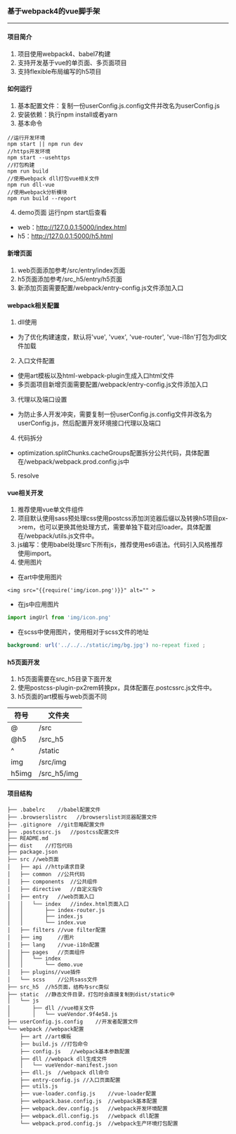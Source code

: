 ### 基于webpack4的vue脚手架

---

#### 项目简介
1. 项目使用webpack4、babel7构建
2. 支持开发基于vue的单页面、多页面项目
3. 支持flexible布局编写的h5项目

#### 如何运行
1. 基本配置文件：复制一份userConfig.js.config文件并改名为userConfig.js
2. 安装依赖：执行npm install或者yarn
3. 基本命令
```
//运行开发环境
npm start || npm run dev
//https开发环境
npm start --usehttps
//打包构建
npm run build
//使用webpack dll打包vue相关文件
npm run dll-vue
//使用webpack分析模块
npm run build --report
```
4. demo页面 运行npm start后查看
- web：http://127.0.0.1:5000/index.html
- h5：http://127.0.0.1:5000/h5.html

#### 新增页面
1. web页面添加参考/src/entry/index页面
2. h5页面添加参考/src_h5/entry/h5页面
3. 新添加页面需要配置/webpack/entry-config.js文件添加入口

#### webpack相关配置
1. dll使用
- 为了优化构建速度，默认将'vue', 'vuex', 'vue-router', 'vue-i18n'打包为dll文件加载
2. 入口文件配置
- 使用art模板以及html-webpack-plugin生成入口html文件
- 多页面项目新增页面需要配置/webpack/entry-config.js文件添加入口
3. 代理以及端口设置
- 为防止多人开发冲突，需要复制一份userConfig.js.config文件并改名为userConfig.js，然后配置开发环境接口代理以及端口
4. 代码拆分
- optimization.splitChunks.cacheGroups配置拆分公共代码，具体配置在/webpack/webpack.prod.config.js中
5. resolve

#### vue相关开发
1. 推荐使用vue单文件组件
2. 项目默认使用sass预处理css使用postcss添加浏览器后缀以及转换h5项目px->rem，也可以更换其他处理方式，需要单独下载对应loader。具体配置在/webpack/utils.js文件中。
3. js编写：使用babel处理src下所有js，推荐使用es6语法。代码引入风格推荐使用import。
4. 使用图片
- 在art中使用图片
```
<img src="{{require('img/icon.png')}}" alt="" >
```
- 在js中应用图片
``` javascript
import imgUrl from 'img/icon.png'
```
- 在scss中使用图片，使用相对于scss文件的地址
``` scss
background: url('../../../static/img/bg.jpg') no-repeat fixed ;
```

#### h5页面开发
1. h5页面需要在src_h5目录下面开发
2. 使用postcss-plugin-px2rem转换px，具体配置在.postcssrc.js文件中。
3. h5页面的art模板与web页面不同

符号 | 文件夹
---|---
@ | /src
@h5 | /src_h5
^ | /static
img | /src/img
h5img | /src_h5/img

#### 项目结构
```
├── .babelrc    //babel配置文件
├── .browserslistrc   //browserslist浏览器配置文件
├── .gitignore  //git忽略配置文件
├── .postcssrc.js   //postcss配置文件
├── README.md
├── dist    //打包代码
├── package.json
├── src //web页面
│   ├── api //http请求目录
│   ├── common  //公共代码
│   ├── components  //公共组件
│   ├── directive   //自定义指令
│   ├── entry   //web页面入口
│   │   └── index   //index.html页面入口
│   │       ├── index-router.js
│   │       ├── index.js
│   │       └── index.vue
│   ├── filters //vue filter配置
│   ├── img     //图片
│   ├── lang    //vue-i18n配置
│   ├── pages   //页面组件
│   │   └── index
│   │       └── demo.vue
│   ├── plugins//vue插件
│   └── scss    //公共sass文件
├── src_h5  //h5页面，结构与src类似
├── static  //静态文件目录，打包时会直接复制到dist/static中
│   └── js
│       ├── dll //vue相关文件
│       │   └── vueVendor.9f4e58.js
├── userConfig.js.config    //开发者配置文件
└── webpack //webpack配置
    ├── art //art模板
    ├── build.js //打包命令
    ├── config.js   //webpack基本参数配置
    ├── dll //webpack dll生成文件
    │   └── vueVendor-manifest.json
    ├── dll.js  //webpack dll命令
    ├── entry-config.js //入口页面配置
    ├── utils.js
    ├── vue-loader.config.js    //vue-loader配置
    ├── webpack.base.config.js  //webpack基本配置
    ├── webpack.dev.config.js   //webpack开发环境配置
    ├── webpack.dll.config.js   //webpack dll配置
    └── webpack.prod.config.js  //webpack生产环境打包配置
```
